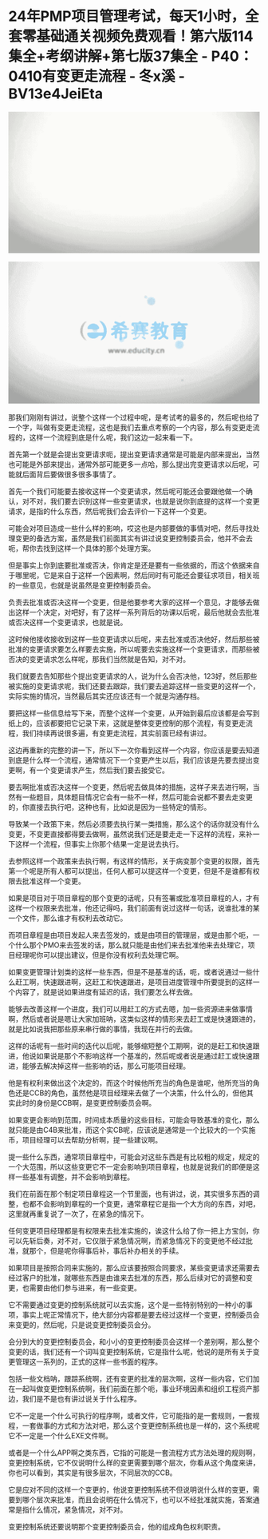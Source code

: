 # 24年PMP项目管理考试，每天1小时，全套零基础通关视频免费观看！第六版114集全+考纲讲解+第七版37集全 - P40：0410有变更走流程 - 冬x溪 - BV13e4JeiEta

![](img/4172ac2835e22d9df14377d9f00eebcd_0.png)

![](img/4172ac2835e22d9df14377d9f00eebcd_1.png)

那我们刚刚有讲过，说整个这样一个过程中呢，是考试考的最多的，然后呢也给了一个字，叫做有变更走流程，这也是我们去重点考察的一个内容，那么有变更走流程的，这样一个流程到底是什么呢，我们这边一起来看一下。

首先第一个就是会提出变更请求呃，提出变更请求通常是可能是内部来提出，当然也可能是外部来提出，通常外部可能更多一点哈，那么提出完变更请求以后呢，可能就后面背后要做很多很多事情了。

首先一个我们可能要去接收这样一个变更请求，然后呢可能还会要跟他做一个确认，对不对，我们要去识别这样一些变更请求，也就是说你到底提的这样一个变更请求，是指的什么东西，然后呢我们会去评价一下这样一个变更。

可能会对项目造成一些什么样的影响，哎这也是内部要做的事情对吧，然后寻找处理变更的备选方案，虽然是我们前面其实有讲过说变更控制委员会，他并不会去呃，帮你去找到这样一个具体的那个处理方案。

但是事实上你到底要批准或否决，你肯定是还是要有一些依据的，而这个依据来自于哪里呢，它是来自于这样一个因素啊，然后同时有可能还会要征求项目，相关班的一些意见，也就是说虽然是变更控制委员会。

负责去批准或否决这样一个变更，但是他要参考大家的这样一个意见，才能够去做出这样一个决定，对吧好，有了这样一系列背后的功课以后呢，最后他就会去批准或否决这样一个变更请求，也就是说。

这时候他接收接收到这样一些变更请求以后呢，来去批准或否决他好，然后那些被批准的变更请求要怎么样要去实施，所以呢要去实施这样一个变更请求，而那些被否决的变更请求怎么样呢，那我们当然就是告知，对不对。

我们就要去告知那些个提出变更请求的人，说为什么会否决他，123好，然后那些被实施的变更请求呢，我们还要去跟踪，我们要去追踪这样一些变更的这样一个，实际实施的情况，当然最后其实还应该还有一个就是沟通存档。

要把这样一些信息给写下来，而整个这样一个变更，从开始到最后应该都是会写到纸上的，应该都要把它记录下来，这就是整体变更控制的那个流程，有变更走流程，我们持续再说很多遍，有变更走流程，其实前面已经有讲过。

这边再重新的完整的讲一下，所以下一次你看到这样一个内容，你应该是要去知道到底是什么样一个流程，通常情况下一个变更产生以后，我们应该是先要去提出变更啊，有一个变更请求产生，然后我们要去接受它。

要去啊批准或否决这样一个变更，然后呢去做具体的措施，这样子来去进行啊，当然有一些题目，具体题目情况它会有一些不一样，然后可能会说都不要去走变更的，你直接去执行吧，这种也有，比如说是因为一些特定的情形。

导致某一个政策下来，然后必须要去执行某一类措施，那么这个的话你就没有什么变更，不变更直接都得要去做啊，虽然说我们还是要走走一下这样的流程，来补一下这样一个流程，但事实上你那个结果一定是说去执行。

去参照这样一个政策来去执行啊，有这样的情形，关于病变那个变更的权限，首先第一个呢是所有人都可以提出，任何人都可以提这样一个变更，但是不是谁都有权限去批准这样一个变更。

如果是项目对于项目章程的那个变更的话呢，只有签署或批准项目章程的人，才有这样一个权限来去批准，他还记得吗，我们前面有说过这样一句话，说谁批准的某一个文件，那么谁才有权利去改动它。

而项目章程是由项目发起人来去签发的，或是由项目的管理层，或是由那个呃，一个什么那个PMO来去签发的话，那么就只能是由他们来去批准他来去处理它，项目经理呢你可以提出建议，但是你没有权利去处理它啊。

如果变更管理计划类的这样一些东西，但是不是基准的话，呃，或者说通过一些什么赶工啊，快速跟进啊，这赶工和快速跟进，是项目进度管理中所要提到的这样一个内容了，就是说如果进度有延迟的话，我们要怎么样去做。

能够去改善这样一个进度，我们可以用赶工的方式去嗯，加一些资源进来做事情啊，然后或者说是嗯让大家加班呐，这类似这样的情形来去赶工或是快速跟进的，就是比如说我把那些原来串行做的事情，我现在并行的去做。

这样的话呢有一些时间的迭代以后呢，能够缩短整个工期啊，说的是赶工和快速跟进，他说如果说是那个不影响这样一个基准的，然后呢或者说是通过赶工或快速跟进，能够去解决掉这样一些影响的话，那么可能项目经理。

他是有权利来做出这个决定的，而这个时候他所充当的角色是谁呢，他所充当的角色还是CCB的角色，虽然他是项目经理来去做了一个决策，什么什么的，但他其实此时的身份是CCB啊，是变更控制委员会啊。

如果变更会影响到范围，时间成本质量的这些目标，可能会导致基准的变化，那么就只能是由C4B来批准，而这个实CB呢，应该说是通常是一个比较大的一个实施币，项目经理可以去帮助分析啊，提一些建议啊。

提一些什么东西，通常项目章程中，可能会对这些东西是有比较粗的规定，规定的一个大范围，所以这些变更它不一定会影响到项目章程，也就是说我们的即便是这样一些基准有调整，并不会影响到章程。

我们在前面在那个制定项目章程这一个节里面，也有讲过，说，其实很多东西的调整，也都不会影响到章程的一个变更，通常章程它是指一个大方向的东西，对吧，这里就再重复说了一次了，在紧急的情况下。

任何变更项目经理都是有权限来去批准实施的，诶这什么给了你一把上方宝剑，你可以先斩后奏，对不对，它仅限于紧急情况啊，而紧急情况下的变更他不经过批准，就那个，但是呢你得事后补，事后补办相关的手续。

如果项目是按照合同来实施的，那么应该要按照合同要求，某些变更请求还需要去经过客户的批准，就哪些东西是由谁来去批准的东西，那么后续对它的调整和变更，也需要由他们参与进来，有一些变更。

它不需要通过变更的控制系统就可以去实施，这个是一些特别特别的一种小的事项，事实上呢正常情况下，绝大部分内容都是要去经过这样一个变更，控制委员会来变更的，然后呢，只是说变更控制委员会分。

会分到大的变更控制委员会，和小小的变更控制委员会这样一个差别啊，那么整个变更的话，我们还有一个词叫变更控制系统，它是指什么呢，他说的是所有关于变更管理这一系列的，正式的这样一些书面的程序。

包括一些文档呐，跟踪系统啊，还有变更的批准的层次啊，这样一些内容，它们加在一起叫做变更控制系统啊，我们前面在那个呃，事业环境因素和组织工程资产那边，我们是不是也有讲过说关于什么程序。

它不一定是一个什么可执行的程序啊，或者文件，它可能指的是一套规则，一套规程，一套做事的方式和方法对吧，那么这个变更控制系统也是一样的，这个系统呢它不一定是一个什么EXE文件啊。

或者是一个什么APP啊之类东西，它指的可能是一套流程方式方法处理的规则啊，变更控制系统，它不仅说明什么样的变更需要到哪个层次，你看从这个角度来讲，你也可以看到，其实是有很多层次，不同层次的CCB。

它是应对不同的这样一个变更的，他说变更控制系统不但说明说什么样的变更，需要到哪个层次来批准，而且会说明在什么情况下，也可以不经批准就实施，答案通常是指什么情况，紧急情况，对不对。

变更控制系统还要说明那个变更控制委员会，他的组成角色权利职责。